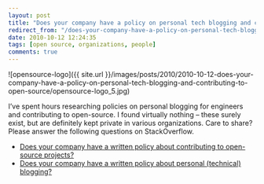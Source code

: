 ```yaml
---
layout: post
title: "Does your company have a policy on personal tech blogging and contributing to open-source?"
redirect_from: "/does-your-company-have-a-policy-on-personal-tech-blogging-and-contributing-to-open-source"
date: 2010-10-12 12:24:35
tags: [open source, organizations, people]
comments: true
---
```


![opensource-logo]({{ site.url }}/images/posts/2010/2010-10-12-does-your-company-have-a-policy-on-personal-tech-blogging-and-contributing-to-open-source/opensource-logo_5.jpg)

I’ve spent hours researching policies on personal blogging for engineers and contributing to open-source. I found virtually nothing – these surely exist, but are definitely kept private in various organizations. Care to share? Please answer the following questions on StackOverflow.

- [Does your company have a written policy about contributing to open-source projects?](http://stackoverflow.com/questions/3914547/does-your-company-have-a-written-policy-about-contributing-to-open-source-project)
- [Does your company have a written policy about personal (technical) blogging?](http://stackoverflow.com/questions/3914577/does-your-company-have-a-written-policy-about-personal-technical-blogging)

